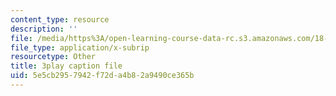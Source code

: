 ```yaml
---
content_type: resource
description: ''
file: /media/https%3A/open-learning-course-data-rc.s3.amazonaws.com/18-01sc-single-variable-calculus-fall-2010/5e5cb2957942f72da4b82a9490ce365b_7K1sB05pE0A.srt
file_type: application/x-subrip
resourcetype: Other
title: 3play caption file
uid: 5e5cb295-7942-f72d-a4b8-2a9490ce365b
---
```


